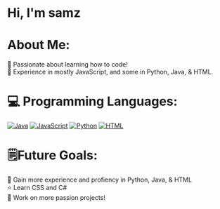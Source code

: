 # Hi, I'm samz

# About Me: 
🌱 Passionate about learning how to code! <br>🔎 Experience in mostly JavaScript, and some in Python, Java, & HTML.

# 💻 Programming Languages:
[![Java](https://img.shields.io/badge/Java-%23ED8B00.svg?logo=openjdk&logoColor=white)](#) [![JavaScript](https://img.shields.io/badge/JavaScript-F7DF1E?logo=javascript&logoColor=000)](#) [![Python](https://img.shields.io/badge/Python-3776AB?logo=python&logoColor=fff)](#) [![HTML](https://img.shields.io/badge/HTML-%23E34F26.svg?logo=html5&logoColor=white)](#)

 # 🗒️Future Goals:
🏢 Gain more experience and profiency in Python, Java, & HTML <br>⭐ Learn CSS and C# <br>🔨 Work on more passion projects!
